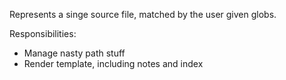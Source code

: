 
Represents a singe source file, matched by the user given globs.

Responsibilities:

* Manage nasty path stuff
* Render template, including notes and index
